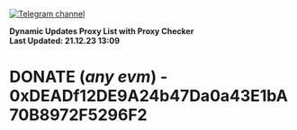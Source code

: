 [![Telegram channel](https://img.shields.io/endpoint?url=https://runkit.io/damiankrawczyk/telegram-badge/branches/master?url=https://t.me/n4z4v0d)](https://t.me/n4z4v0d) 

**Dynamic Updates Proxy List with Proxy Checker**  
**Last Updated: 21.12.23 13:09**

# DONATE (_any evm_) - 0xDEADf12DE9A24b47Da0a43E1bA70B8972F5296F2
